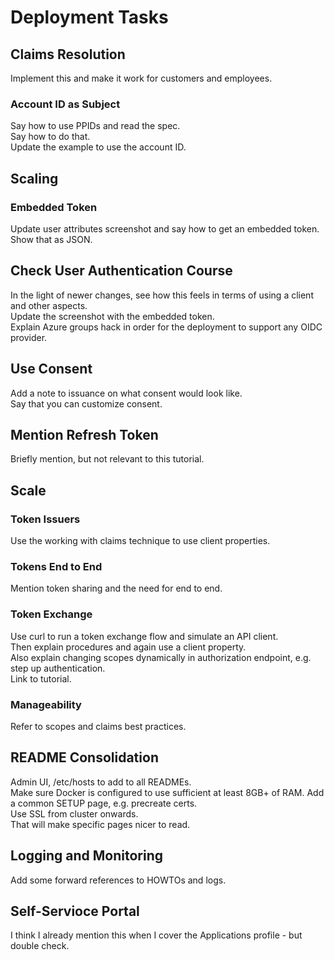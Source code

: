 # Deployment Tasks

## Claims Resolution

Implement this and make it work for customers and employees.

### Account ID as Subject

Say how to use PPIDs and read the spec.\
Say how to do that.\
Update the example to use the account ID.

## Scaling

### Embedded Token

Update user attributes screenshot and say how to get an embedded token.\
Show that as JSON.

## Check User Authentication Course

In the light of newer changes, see how this feels in terms of using a client and other aspects.\
Update the screenshot with the embedded token.\
Explain Azure groups hack in order for the deployment to support any OIDC provider.

## Use Consent

Add a note to issuance on what consent would look like.\
Say that you can customize consent.

## Mention Refresh Token

Briefly mention, but not relevant to this tutorial.




## Scale

### Token Issuers

Use the working with claims technique to use client properties.

### Tokens End to End

Mention token sharing and the need for end to end.

### Token Exchange

Use curl to run a token exchange flow and simulate an API client.\
Then explain procedures and again use a client property.\
Also explain changing scopes dynamically in authorization endpoint, e.g. step up authentication.\
Link to tutorial.

### Manageability

Refer to scopes and claims best practices.

## README Consolidation

Admin UI, /etc/hosts to add to all READMEs.\
Make sure Docker is configured to use sufficient at least 8GB+ of RAM.
Add a common SETUP page, e.g. precreate certs.\
Use SSL from cluster onwards.\
That will make specific pages nicer to read.

## Logging and Monitoring

Add some forward references to HOWTOs and logs.

## Self-Servioce Portal

I think I already mention this when I cover the Applications profile - but double check.